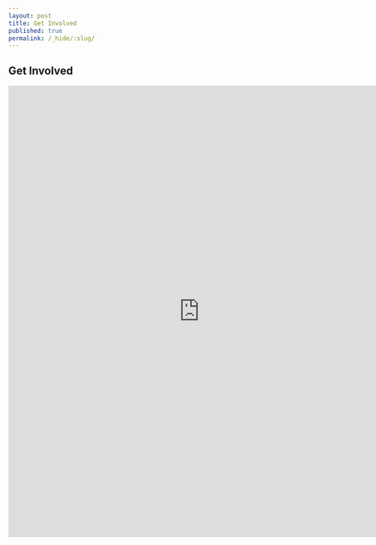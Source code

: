 ```yaml
---
layout: post
title: Get Involved
published: true
permalink: /_hide/:slug/
---
```


<section id="get_involved" class="content-section text-center">
    <div class="banner-section">
    </div>
    <h2>Get Involved</h2>
    <div class="get-involved">
      <iframe src="https://docs.google.com/a/developmentarc.com/forms/d/1JwSplHd3nsuhr9KVt88XcVEBUBmXdUg5ExFYrNvsvVc/viewform?embedded=true" width="760" height="900" frameborder="0" marginheight="0" marginwidth="0">Loading...</iframe>
    </div>
</section>
